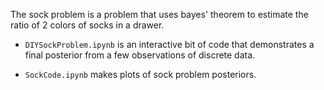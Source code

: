 The sock problem is a problem that uses bayes' theorem to estimate the ratio of 2 colors of socks in a drawer.

- `DIYSockProblem.ipynb` is an interactive bit of code that demonstrates a final posterior from a few observations of discrete data.

-   `SockCode.ipynb` makes plots of sock problem posteriors.